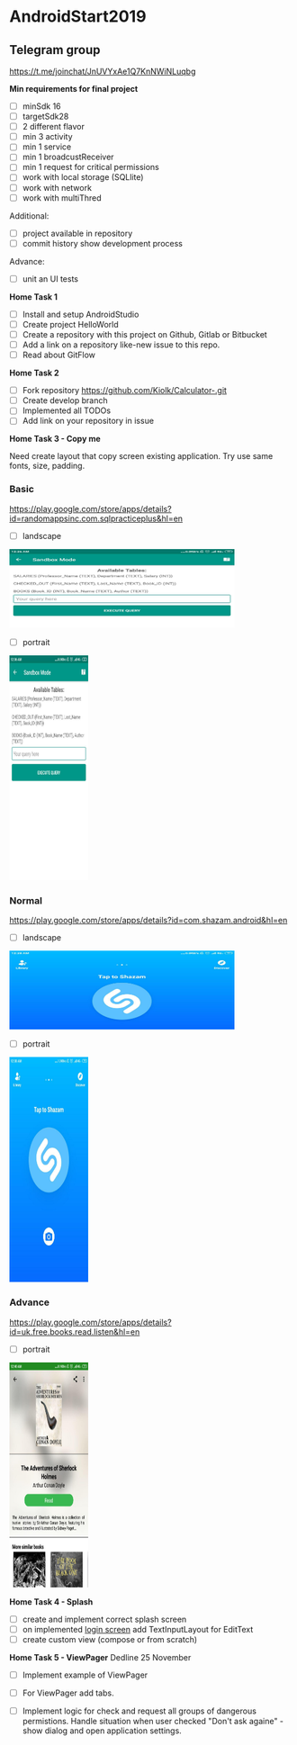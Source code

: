 # AndroidStart2019

## Telegram group
https://t.me/joinchat/JnUVYxAe1Q7KnNWiNLuqbg

**Min requirements for final project**
 - [ ] minSdk 16
 - [ ] targetSdk28
 - [ ] 2 different flavor
 - [ ] min 3 activity
 - [ ] min 1 service
 - [ ] min 1 broadcustReceiver
 - [ ] min 1 request for critical permissions
 - [ ] work with local storage (SQLlite)
 - [ ] work with network
 - [ ] work with multiThred
 
 Additional: 
 - [ ] project available in repository
 - [ ] commit history show development process
 
 Advance:
 - [ ] unit an UI tests

**Home Task 1**

- [ ] Install and setup AndroidStudio
- [ ] Create project HelloWorld
- [ ] Create a repository with this project on Github, Gitlab or Bitbucket
- [ ] Add a link on a repository like-new issue to this repo.
- [ ] Read about GitFlow

**Home Task 2**
- [ ] Fork repository https://github.com/Kiolk/Calculator-.git
- [ ] Create develop branch
- [ ] Implemented all TODOs
- [ ] Add link on your repository in issue

**Home Task 3 - Copy me**

Need create layout that copy screen existing application.
Try use same fonts, size, padding.

### Basic
https://play.google.com/store/apps/details?id=randomappsinc.com.sqlpracticeplus&hl=en

- [ ] landscape
<img src="pictures/sql_practies_landscape.jpg" height="140" width="400">

- [ ] portrait
<img src="pictures/sql_practies_portrait.jpg" height="400" width="140">

 
### Normal
https://play.google.com/store/apps/details?id=com.shazam.android&hl=en

- [ ] landscape
<img src="pictures/shazan_landscape.jpg" height="140" width="400">

- [ ] portrait
<img src="pictures/shazam_portrait.jpg" height="400" width="140">


### Advance
https://play.google.com/store/apps/details?id=uk.free.books.read.listen&hl=en

- [ ] portrait
<img src="pictures/free_book.jpg" height="400" width="140">

**Home Task 4 - Splash**
- [ ] create and implement correct splash screen
- [ ] on implemented [login screen](https://github.com/d1scret0/lesson3) add TextInputLayout for EditText 
- [ ] create custom view (compose or from scratch)

**Home Task 5 - ViewPager**
Dedline 25 November
- [ ] Implement example of ViewPager
- [ ] For ViewPager add tabs. 
- [ ] Implement logic for check and request all groups of dangerous permistions. Handle situation when user checked "Don't ask againe" - show dialog and open application settings.

